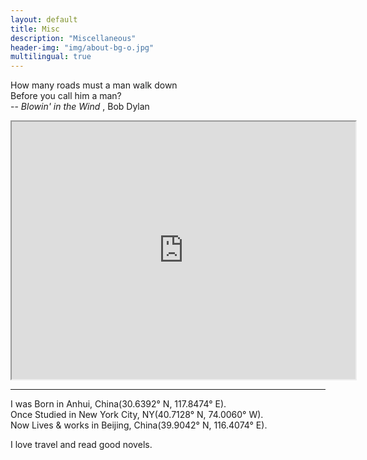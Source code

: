 ```yaml
---
layout: default
title: Misc
description: "Miscellaneous"
header-img: "img/about-bg-o.jpg"
multilingual: true
---
```


<p class="message" align="left">
  How many roads must a man walk down<br>
  Before you call him a man?<br>
  --<i> Blowin' in the Wind </i>, Bob Dylan
</p>

<iframe src="https://www.google.com/maps/d/u/0/embed?mid=1mipXeTROxyXGCO7-LrqIvDfRgNgKZrXU" width="550" height="412"></iframe>

<hr>
I was Born in Anhui, China(30.6392° N, 117.8474° E).
<br>
Once Studied in New York City, NY(40.7128° N, 74.0060° W).
<br>
Now Lives & works in Beijing, China(39.9042° N, 116.4074° E).

I love travel and read good novels.
